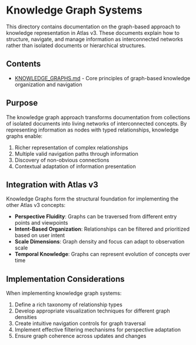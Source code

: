 # Knowledge Graph Systems

This directory contains documentation on the graph-based approach to knowledge representation in Atlas v3. These documents explain how to structure, navigate, and manage information as interconnected networks rather than isolated documents or hierarchical structures.

## Contents

- [KNOWLEDGE_GRAPHS.md](./KNOWLEDGE_GRAPHS.md) - Core principles of graph-based knowledge organization and navigation

## Purpose

The knowledge graph approach transforms documentation from collections of isolated documents into living networks of interconnected concepts. By representing information as nodes with typed relationships, knowledge graphs enable:

1. Richer representation of complex relationships
2. Multiple valid navigation paths through information
3. Discovery of non-obvious connections
4. Contextual adaptation of information presentation

## Integration with Atlas v3

Knowledge Graphs form the structural foundation for implementing the other Atlas v3 concepts:

- **Perspective Fluidity**: Graphs can be traversed from different entry points and viewpoints
- **Intent-Based Organization**: Relationships can be filtered and prioritized based on user intent
- **Scale Dimensions**: Graph density and focus can adapt to observation scale
- **Temporal Knowledge**: Graphs can represent evolution of concepts over time

## Implementation Considerations

When implementing knowledge graph systems:

1. Define a rich taxonomy of relationship types
2. Develop appropriate visualization techniques for different graph densities
3. Create intuitive navigation controls for graph traversal
4. Implement effective filtering mechanisms for perspective adaptation
5. Ensure graph coherence across updates and changes
